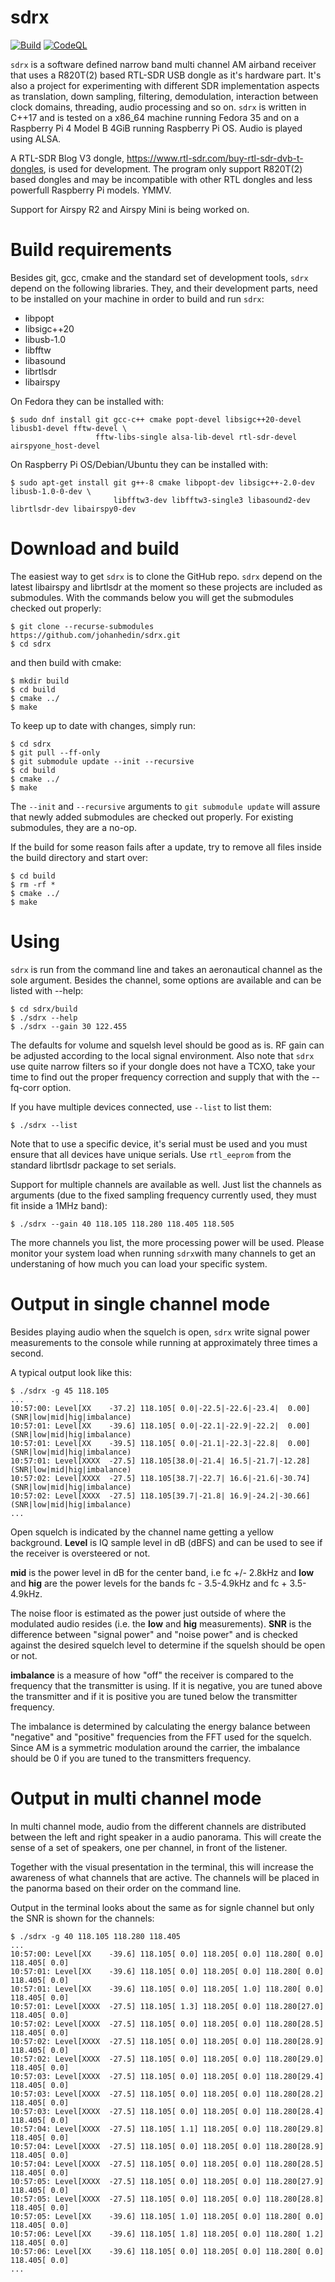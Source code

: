 sdrx
====

[![Build](https://github.com/johanhedin/sdrx/actions/workflows/c-cpp.yml/badge.svg)](https://github.com/johanhedin/sdrx/actions/workflows/c-cpp.yml)
[![CodeQL](https://github.com/johanhedin/sdrx/actions/workflows/codeql-analysis.yml/badge.svg)](https://github.com/johanhedin/sdrx/actions/workflows/codeql-analysis.yml)

`sdrx` is a software defined narrow band multi channel AM airband receiver that
uses a R820T(2) based RTL-SDR USB dongle as it's hardware part. It's also a
project for experimenting with different SDR implementation aspects as
translation, down sampling, filtering, demodulation, interaction between clock
domains, threading, audio processing and so on. `sdrx` is written in C++17 and
is tested on a x86_64 machine running Fedora 35 and on a Raspberry Pi 4 Model
B 4GiB running Raspberry Pi OS. Audio is played using ALSA.

A RTL-SDR Blog V3 dongle, https://www.rtl-sdr.com/buy-rtl-sdr-dvb-t-dongles,
is used for development. The program only support R820T(2) based dongles and
may be incompatible with other RTL dongles and less powerfull Raspberry Pi
models. YMMV.

Support for Airspy R2 and Airspy Mini is being worked on.


Build requirements
====
Besides git, gcc, cmake and the standard set of development tools, `sdrx` depend
on the following libraries. They, and their development parts, need to be
installed on your machine in order to build and run `sdrx`:

 * libpopt
 * libsigc++20
 * libusb-1.0
 * libfftw
 * libasound
 * librtlsdr
 * libairspy

On Fedora they can be installed with:

    $ sudo dnf install git gcc-c++ cmake popt-devel libsigc++20-devel libusb1-devel fftw-devel \
                       fftw-libs-single alsa-lib-devel rtl-sdr-devel airspyone_host-devel

On Raspberry Pi OS/Debian/Ubuntu they can be installed with:

    $ sudo apt-get install git g++-8 cmake libpopt-dev libsigc++-2.0-dev libusb-1.0-0-dev \
                           libfftw3-dev libfftw3-single3 libasound2-dev librtlsdr-dev libairspy0-dev


Download and build
====
The easiest way to get `sdrx` is to clone the GitHub repo. `sdrx` depend
on the latest libairspy and librtlsdr at the moment so these projects are
included as submodules. With the commands below you will get the submodules
checked out properly:

    $ git clone --recurse-submodules https://github.com/johanhedin/sdrx.git
    $ cd sdrx

and then build with cmake:

    $ mkdir build
    $ cd build
    $ cmake ../
    $ make

To keep up to date with changes, simply run:

    $ cd sdrx
    $ git pull --ff-only
    $ git submodule update --init --recursive
    $ cd build
    $ cmake ../
    $ make

The `--init` and `--recursive` arguments to `git submodule update` will assure
that newly added submodules are checked out properly. For existing submodules,
they are a no-op.

If the build for some reason fails after a update, try to remove all files
inside the build directory and start over:

    $ cd build
    $ rm -rf *
    $ cmake ../
    $ make


Using
====
`sdrx` is run from the command line and takes an aeronautical channel as the
sole argument. Besides the channel, some options are available and can be
listed with --help:

    $ cd sdrx/build
    $ ./sdrx --help
    $ ./sdrx --gain 30 122.455

The defaults for volume and squelsh level should be good as is. RF gain
can be adjusted according to the local signal environment. Also note that `sdrx`
use quite narrow filters so if your dongle does not have a TCXO, take your
time to find out the proper frequency correction and supply that with the
--fq-corr option.

If you have multiple devices connected, use `--list` to list them:

    $ ./sdrx --list

Note that to use a specific device, it's serial must be used and you must
ensure that all devices have unique serials. Use `rtl_eeprom` from the standard
librtlsdr package to set serials.

Support for multiple channels are available as well. Just list the channels as
arguments (due to the fixed sampling frequency currently used, they must fit
inside a 1MHz band):

    $ ./sdrx --gain 40 118.105 118.280 118.405 118.505

The more channels you list, the more processing power will be used. Please
monitor your system load when running `sdrx`with many channels to get an
understaning of how much you can load your specific system.


Output in single channel mode
====
Besides playing audio when the squelch is open, `sdrx` write signal power
measurements to the console while running at approximately three times a
second.

A typical output look like this:

    $ ./sdrx -g 45 118.105
    ...
    10:57:00: Level[XX    -37.2] 118.105[ 0.0|-22.5|-22.6|-23.4|  0.00] (SNR|low|mid|hig|imbalance)
    10:57:01: Level[XX    -39.6] 118.105[ 0.0|-22.1|-22.9|-22.2|  0.00] (SNR|low|mid|hig|imbalance)
    10:57:01: Level[XX    -39.5] 118.105[ 0.0|-21.1|-22.3|-22.8|  0.00] (SNR|low|mid|hig|imbalance)
    10:57:01: Level[XXXX  -27.5] 118.105[38.0|-21.4| 16.5|-21.7|-12.28] (SNR|low|mid|hig|imbalance)
    10:57:02: Level[XXXX  -27.5] 118.105[38.7|-22.7| 16.6|-21.6|-30.74] (SNR|low|mid|hig|imbalance)
    10:57:02: Level[XXXX  -27.5] 118.105[39.7|-21.8| 16.9|-24.2|-30.66] (SNR|low|mid|hig|imbalance)
    ...

Open squelch is indicated by the channel name getting a yellow background.
**Level** is IQ sample level in dB (dBFS) and can be used to see if the receiver is
oversteered or not.

**mid** is the power level in dB for the center band, i.e fc +/- 2.8kHz and
**low** and **hig** are the power levels for the bands fc - 3.5-4.9kHz and
fc + 3.5-4.9kHz.

The noise floor is estimated as the power just outside of where the modulated
audio resides (i.e. the **low** and **hig** measurements). **SNR** is the
difference between "signal power" and "noise power" and is checked against the
desired squelch level to determine if the squelsh should be open or not.

**imbalance** is a measure of how "off" the receiver is compared to the frequency
that the transmitter is using. If it is negative, you are tuned above the
transmitter and if it is positive you are tuned below the transmitter frequency.

The imbalance is determined by calculating the energy balance between "negative"
and "positive" frequencies from the FFT used for the squelch. Since AM is a
symmetric modulation around the carrier, the imbalance should be 0 if you are
tuned to the transmitters frequency.


Output in multi channel mode
====
In multi channel mode, audio from the different channels are distributed between
the left and right speaker in a audio panorama. This will create the sense of a
set of speakers, one per channel, in front of the listener.

Together with the visual presentation in the terminal, this will increase the
awareness of what channels that are active. The channels will be placed in the
panorma based on their order on the command line.

Output in the terminal looks about the same as for signle channel but only the
SNR is shown for the channels:

    $ ./sdrx -g 40 118.105 118.280 118.405
    ...
    10:57:00: Level[XX    -39.6] 118.105[ 0.0] 118.205[ 0.0] 118.280[ 0.0] 118.405[ 0.0]
    10:57:01: Level[XX    -39.6] 118.105[ 0.0] 118.205[ 0.0] 118.280[ 0.0] 118.405[ 0.0]
    10:57:01: Level[XX    -39.6] 118.105[ 0.0] 118.205[ 1.0] 118.280[ 0.0] 118.405[ 0.0]
    10:57:01: Level[XXXX  -27.5] 118.105[ 1.3] 118.205[ 0.0] 118.280[27.0] 118.405[ 0.0]
    10:57:02: Level[XXXX  -27.5] 118.105[ 0.0] 118.205[ 0.0] 118.280[28.5] 118.405[ 0.0]
    10:57:02: Level[XXXX  -27.5] 118.105[ 0.0] 118.205[ 0.0] 118.280[28.9] 118.405[ 0.0]
    10:57:02: Level[XXXX  -27.5] 118.105[ 0.0] 118.205[ 0.0] 118.280[29.0] 118.405[ 0.0]
    10:57:03: Level[XXXX  -27.5] 118.105[ 0.0] 118.205[ 0.0] 118.280[29.4] 118.405[ 0.0]
    10:57:03: Level[XXXX  -27.5] 118.105[ 0.0] 118.205[ 0.0] 118.280[28.2] 118.405[ 0.0]
    10:57:03: Level[XXXX  -27.5] 118.105[ 0.0] 118.205[ 0.0] 118.280[28.4] 118.405[ 0.0]
    10:57:04: Level[XXXX  -27.5] 118.105[ 1.1] 118.205[ 0.0] 118.280[29.8] 118.405[ 0.0]
    10:57:04: Level[XXXX  -27.5] 118.105[ 0.0] 118.205[ 0.0] 118.280[28.9] 118.405[ 0.0]
    10:57:04: Level[XXXX  -27.5] 118.105[ 0.0] 118.205[ 0.0] 118.280[28.5] 118.405[ 0.0]
    10:57:05: Level[XXXX  -27.5] 118.105[ 0.0] 118.205[ 0.0] 118.280[27.9] 118.405[ 0.0]
    10:57:05: Level[XXXX  -27.5] 118.105[ 0.0] 118.205[ 0.0] 118.280[28.8] 118.405[ 0.0]
    10:57:05: Level[XX    -39.6] 118.105[ 1.0] 118.205[ 0.0] 118.280[ 0.0] 118.405[ 0.0]
    10:57:06: Level[XX    -39.6] 118.105[ 1.8] 118.205[ 0.0] 118.280[ 1.2] 118.405[ 0.0]
    10:57:06: Level[XX    -39.6] 118.105[ 0.0] 118.205[ 0.0] 118.280[ 0.0] 118.405[ 0.0]
    ...
